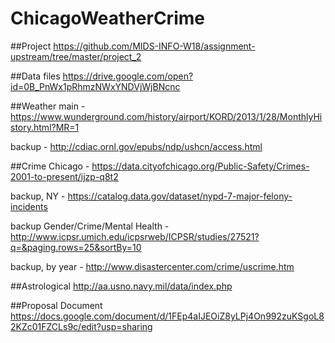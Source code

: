 ﻿# ChicagoWeatherCrime

##Project
https://github.com/MIDS-INFO-W18/assignment-upstream/tree/master/project_2

##Data files
https://drive.google.com/open?id=0B_PnWx1pRhmzNWxYNDVjWjBNcnc

##Weather
main - https://www.wunderground.com/history/airport/KORD/2013/1/28/MonthlyHistory.html?MR=1

backup - http://cdiac.ornl.gov/epubs/ndp/ushcn/access.html

##Crime
Chicago - https://data.cityofchicago.org/Public-Safety/Crimes-2001-to-present/ijzp-q8t2

backup, NY - https://catalog.data.gov/dataset/nypd-7-major-felony-incidents

backup Gender/Crime/Mental Health - http://www.icpsr.umich.edu/icpsrweb/ICPSR/studies/27521?q=&paging.rows=25&sortBy=10

backup, by year -  http://www.disastercenter.com/crime/uscrime.htm

##Astrological
http://aa.usno.navy.mil/data/index.php

##Proposal Document
https://docs.google.com/document/d/1FEp4aIJEOiZ8yLPj4On992zuKSgoL82KZc01FZCLs9c/edit?usp=sharing
